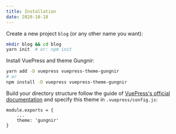 ```yaml
---
title: Installation
date: 2020-10-18
---
```


Create a new project `blog` (or any other name you want):

```bash
mkdir blog && cd blog
yarn init  # or: npm init
```

Install VuePress and theme Gungnir:

```bash
yarn add -D vuepress vuepress-theme-gungnir
# or
npm install -D vuepress vuepress-theme-gungnir
```

Build your directory structure follow the guide of [VuePress's official documentation](https://vuepress.vuejs.org/guide/) and specify this theme in `.vuepress/config.js`:

```js{3}
module.exports = {
    ...
    theme: 'gungnir'
}
```